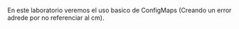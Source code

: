En este laboratorio veremos el uso basico de ConfigMaps (Creando un error adrede por no referenciar al cm).
